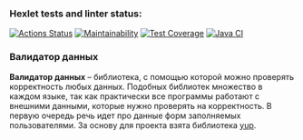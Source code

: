 ### Hexlet tests and linter status:
[![Actions Status](https://github.com/OlgaMolkova/java-project-78/actions/workflows/hexlet-check.yml/badge.svg)](https://github.com/OlgaMolkova/java-project-78/actions) [![Maintainability](https://api.codeclimate.com/v1/badges/6605d2bf5f3296e9e3bb/maintainability)](https://codeclimate.com/github/OlgaMolkova/java-project-78/maintainability) [![Test Coverage](https://api.codeclimate.com/v1/badges/6605d2bf5f3296e9e3bb/test_coverage)](https://codeclimate.com/github/OlgaMolkova/java-project-78/test_coverage) [![Java CI](https://github.com/OlgaMolkova/java-project-78/actions/workflows/main.yml/badge.svg)](https://github.com/OlgaMolkova/java-project-78/actions/workflows/main.yml)

### Валидатор данных
**Валидатор данных** – библиотека, с помощью которой можно проверять корректность любых данных. Подобных библиотек множество в каждом языке, так как практически все программы работают с внешними данными, которые нужно проверять на корректность. В первую очередь речь идет про данные форм заполняемых пользователями. За основу для проекта взята библиотека [yup](https://github.com/jquense/yup).
